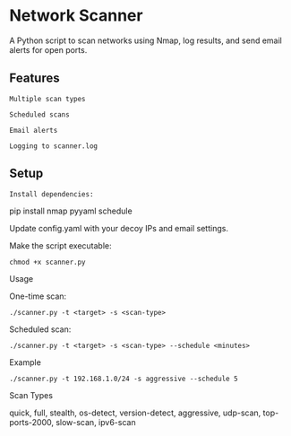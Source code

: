 # Network Scanner

A Python script to scan networks using Nmap, log results, and send email alerts for open ports.

## Features

    Multiple scan types

    Scheduled scans

    Email alerts

    Logging to scanner.log

## Setup

    Install dependencies:

pip install nmap pyyaml schedule

Update config.yaml with your decoy IPs and email settings.

Make the script executable:

    chmod +x scanner.py

Usage

One-time scan:

    ./scanner.py -t <target> -s <scan-type>

Scheduled scan:

    ./scanner.py -t <target> -s <scan-type> --schedule <minutes>

Example

    ./scanner.py -t 192.168.1.0/24 -s aggressive --schedule 5

Scan Types

quick, full, stealth, os-detect, version-detect, aggressive, udp-scan, top-ports-2000, slow-scan, ipv6-scan
